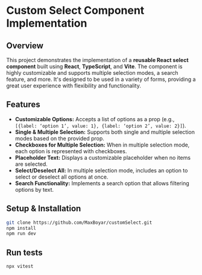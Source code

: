# Custom Select Component Implementation

## Overview

This project demonstrates the implementation of a **reusable React select component** built using **React**, **TypeScript**, and **Vite**. The component is highly customizable and supports multiple selection modes, a search feature, and more. It's designed to be used in a variety of forms, providing a great user experience with flexibility and functionality.

## Features

- **Customizable Options:** Accepts a list of options as a prop (e.g., `[{label: ‘option 1’, value: 1}, {label: ‘option 2’, value: 2}]`).
- **Single & Multiple Selection:** Supports both single and multiple selection modes based on the provided prop.
- **Checkboxes for Multiple Selection:** When in multiple selection mode, each option is represented with checkboxes.
- **Placeholder Text:** Displays a customizable placeholder when no items are selected.
- **Select/Deselect All:** In multiple selection mode, includes an option to select or deselect all options at once.
- **Search Functionality:** Implements a search option that allows filtering options by text.

## Setup & Installation
```bash
git clone https://github.com/MaxBoyar/customSelect.git
npm install
npm run dev
```

## Run tests
```bash
npx vitest
```
